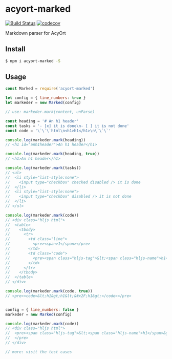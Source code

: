 # acyort-marked

[![Build Status](https://travis-ci.org/acyortjs/acyort-marked.svg?branch=master)](https://travis-ci.org/acyortjs/acyort-marked)
[![codecov](https://codecov.io/gh/acyortjs/acyort-marked/branch/master/graph/badge.svg)](https://codecov.io/gh/acyortjs/acyort-marked)

Markdown parser for AcyOrt

## Install

```bash
$ npm i acyort-marked -S
```

## Usage

```js
const Marked = require('acyort-marked')

let config = { line_numbers: true }
let markeder = new Marked(config)

// use: markeder.mark(content, unParse)

const heading = '# An h1 header'
const tasks = '- [x] it is done\n- [ ] it is not done'
const code = '\`\`\`html\n<h1>h1</h1>\n\`\`\`'

console.log(markeder.mark(heading))
// <h1 id="anh1header">An h1 header</h1>

console.log(markeder.mark(heading, true))
// <h1>An h1 header</h1>

console.log(markeder.mark(tasks))
// <ul>
//  <li style="list-style:none">
//    <input type="checkbox" checked disabled /> it is done
//  </li>
//  <li style="list-style:none">
//    <input type="checkbox" disabled /> it is not done
//  </li>
// </ul>

console.log(markeder.mark(code))
// <div class="hljs html">
//  <table>
//    <tbody>
//      <tr>
//        <td class="line">
//          <pre><span>1</span></pre>
//        </td>
//        <td class="code">
//          <pre><span class="hljs-tag">&lt;<span class="hljs-name">h1</span>&gt;</span>h1<span class="hljs-tag">&lt;/<span class="hljs-name">h1</span>&gt;</span></pre>
//        </td>
//      </tr>
//    </tbody>
//  </table>
// </div>

console.log(markeder.mark(code, true))
// <pre><code>&lt;h1&gt;h1&lt;&#x2F;h1&gt;</code></pre>


config = { line_numbers: false }
markeder = new Marked(config)

console.log(markeder.mark(code))
// <div class="hljs html">
//  <pre><span class="hljs-tag">&lt;<span class="hljs-name">h1</span>&gt;</span>h1<span class="hljs-tag">&lt;/<span class="hljs-name">h1</span>&gt;</span>
//  </pre>
// </div>

// more: visit the test cases
```








































